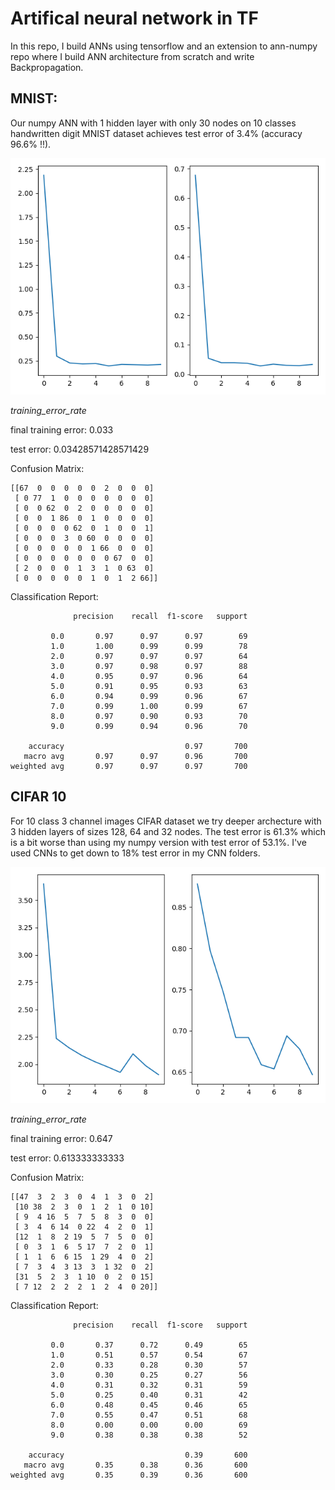 # Artifical neural network in TF

In this repo, I build ANNs using tensorflow and an extension to ann-numpy repo where I build ANN architecture from scratch and write Backpropagation. 

## MNIST:

Our numpy ANN with 1 hidden layer with only 30 nodes on 10 classes handwritten digit MNIST dataset achieves test error of 3.4% (accuracy 96.6% !!). 

![png](imgs/ANN_mnist10.png)

*training_error_rate*

final training error:  0.033

test error: 0.03428571428571429

Confusion Matrix:
```
[[67  0  0  0  0  0  2  0  0  0]
 [ 0 77  1  0  0  0  0  0  0  0]
 [ 0  0 62  0  2  0  0  0  0  0]
 [ 0  0  1 86  0  1  0  0  0  0]
 [ 0  0  0  0 62  0  1  0  0  1]
 [ 0  0  0  3  0 60  0  0  0  0]
 [ 0  0  0  0  0  1 66  0  0  0]
 [ 0  0  0  0  0  0  0 67  0  0]
 [ 2  0  0  0  1  3  1  0 63  0]
 [ 0  0  0  0  0  1  0  1  2 66]]
```

Classification Report:

```
              precision    recall  f1-score   support

         0.0       0.97      0.97      0.97        69
         1.0       1.00      0.99      0.99        78
         2.0       0.97      0.97      0.97        64
         3.0       0.97      0.98      0.97        88
         4.0       0.95      0.97      0.96        64
         5.0       0.91      0.95      0.93        63
         6.0       0.94      0.99      0.96        67
         7.0       0.99      1.00      0.99        67
         8.0       0.97      0.90      0.93        70
         9.0       0.99      0.94      0.96        70

    accuracy                           0.97       700
   macro avg       0.97      0.97      0.96       700
weighted avg       0.97      0.97      0.97       700

```            

## CIFAR 10

For 10 class 3 channel images CIFAR dataset we try deeper archecture with 3 hidden layers of sizes 128, 64 and 32 nodes. The test error is 61.3% which is a bit worse than using my numpy version with test error of 53.1%. I've used CNNs to get down to 18% test error in my CNN folders. 


![png](imgs/ANN_cifar10.png)

*training_error_rate*


final training error: 0.647

test error: 0.613333333333

Confusion Matrix:

```
[[47  3  2  3  0  4  1  3  0  2]
 [10 38  2  3  0  1  2  1  0 10]
 [ 9  4 16  5  7  5  8  3  0  0]
 [ 3  4  6 14  0 22  4  2  0  1]
 [12  1  8  2 19  5  7  5  0  0]
 [ 0  3  1  6  5 17  7  2  0  1]
 [ 1  1  6  6 15  1 29  4  0  2]
 [ 7  3  4  3 13  3  1 32  0  2]
 [31  5  2  3  1 10  0  2  0 15]
 [ 7 12  2  2  2  1  2  4  0 20]]
```
Classification Report:

```
              precision    recall  f1-score   support

         0.0       0.37      0.72      0.49        65
         1.0       0.51      0.57      0.54        67
         2.0       0.33      0.28      0.30        57
         3.0       0.30      0.25      0.27        56
         4.0       0.31      0.32      0.31        59
         5.0       0.25      0.40      0.31        42
         6.0       0.48      0.45      0.46        65
         7.0       0.55      0.47      0.51        68
         8.0       0.00      0.00      0.00        69
         9.0       0.38      0.38      0.38        52

    accuracy                           0.39       600
   macro avg       0.35      0.38      0.36       600
weighted avg       0.35      0.39      0.36       600
```
